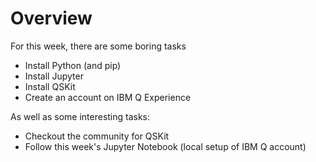 # Overview

For this week, there are some boring tasks
 * Install Python (and pip)
 * Install Jupyter
 * Install QSKit
 *  Create an account on IBM Q Experience
 
As well as some interesting tasks:
 * Checkout the community for QSKit
 * Follow this week's Jupyter Notebook (local setup of IBM Q account)
